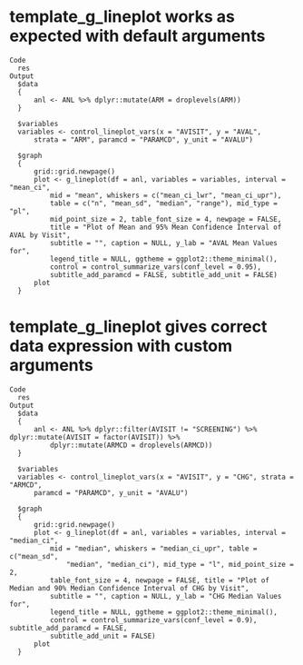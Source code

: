 # template_g_lineplot works as expected with default arguments

    Code
      res
    Output
      $data
      {
          anl <- ANL %>% dplyr::mutate(ARM = droplevels(ARM))
      }
      
      $variables
      variables <- control_lineplot_vars(x = "AVISIT", y = "AVAL", 
          strata = "ARM", paramcd = "PARAMCD", y_unit = "AVALU")
      
      $graph
      {
          grid::grid.newpage()
          plot <- g_lineplot(df = anl, variables = variables, interval = "mean_ci", 
              mid = "mean", whiskers = c("mean_ci_lwr", "mean_ci_upr"), 
              table = c("n", "mean_sd", "median", "range"), mid_type = "pl", 
              mid_point_size = 2, table_font_size = 4, newpage = FALSE, 
              title = "Plot of Mean and 95% Mean Confidence Interval of AVAL by Visit", 
              subtitle = "", caption = NULL, y_lab = "AVAL Mean Values for", 
              legend_title = NULL, ggtheme = ggplot2::theme_minimal(), 
              control = control_summarize_vars(conf_level = 0.95), 
              subtitle_add_paramcd = FALSE, subtitle_add_unit = FALSE)
          plot
      }
      

# template_g_lineplot gives correct data expression with custom arguments

    Code
      res
    Output
      $data
      {
          anl <- ANL %>% dplyr::filter(AVISIT != "SCREENING") %>% dplyr::mutate(AVISIT = factor(AVISIT)) %>% 
              dplyr::mutate(ARMCD = droplevels(ARMCD))
      }
      
      $variables
      variables <- control_lineplot_vars(x = "AVISIT", y = "CHG", strata = "ARMCD", 
          paramcd = "PARAMCD", y_unit = "AVALU")
      
      $graph
      {
          grid::grid.newpage()
          plot <- g_lineplot(df = anl, variables = variables, interval = "median_ci", 
              mid = "median", whiskers = "median_ci_upr", table = c("mean_sd", 
                  "median", "median_ci"), mid_type = "l", mid_point_size = 2, 
              table_font_size = 4, newpage = FALSE, title = "Plot of Median and 90% Median Confidence Interval of CHG by Visit", 
              subtitle = "", caption = NULL, y_lab = "CHG Median Values for", 
              legend_title = NULL, ggtheme = ggplot2::theme_minimal(), 
              control = control_summarize_vars(conf_level = 0.9), subtitle_add_paramcd = FALSE, 
              subtitle_add_unit = FALSE)
          plot
      }
      

